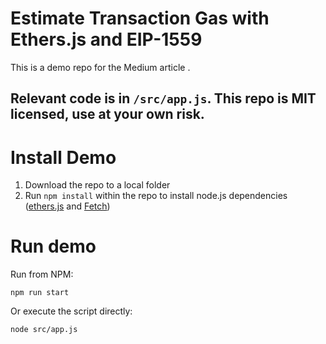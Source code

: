 # Estimate  Transaction Gas with Ethers.js and EIP-1559

This is a demo repo for the Medium article []().

Relevant code is in `/src/app.js`. This repo is MIT licensed, use at your own risk.
---

# Install Demo
1. Download the repo to a local folder
2. Run `npm install` within the repo to install node.js dependencies ([ethers.js](https://ethers.org/) and [Fetch](https://www.npmjs.com/package/node-fetch))


# Run demo
Run from NPM:
```
npm run start
```

Or execute the script directly:
```
node src/app.js
```
